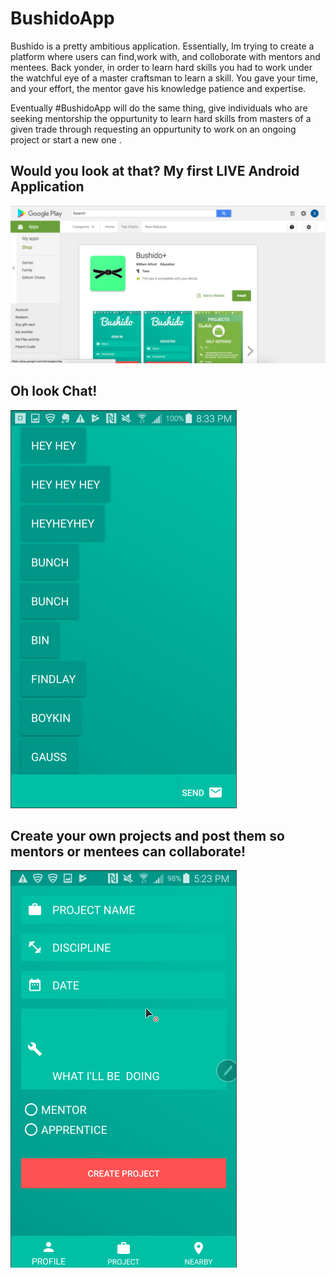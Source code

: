 # BushidoApp
Bushido is a pretty ambitious application. Essentially, Im trying to create a platform where users can find,work with, and colloborate with mentors and mentees. Back yonder, in order to learn hard skills you had to work under the watchful eye of a master craftsman to learn a skill. You gave your time, and your effort, the mentor gave his knowledge patience and expertise.

Eventually #BushidoApp will do the same thing, give individuals who are seeking mentorship the oppurtunity to learn hard skills from masters of a given trade through requesting an oppurtunity to work on an ongoing project or start a new one .

## Would you look at that? My first LIVE Android Application

![Alt text](images/PlayStore.png)


## Oh look Chat!
![Alt text](images/chat.png)



## Create your own projects and post them so mentors or mentees can collaborate!
![Alt text](images/creation.png)




